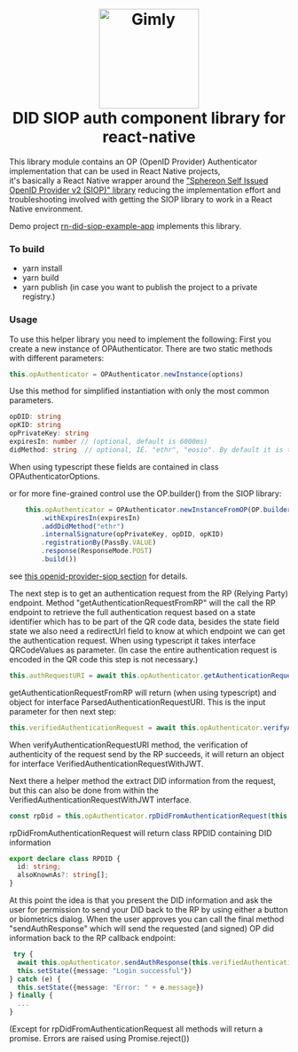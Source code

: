 <h1 align="center">
  <br>
  <a href="https://www.gimly.io/"><img src="https://avatars.githubusercontent.com/u/64525639?s=200&v=4" alt="Gimly" width="180"></a>
  <br>DID SIOP auth component library for react-native 
  <br>
</h1>

This library module contains an OP (OpenID Provider) Authenticator implementation that can be used in React Native projects,  
it's basically a React Native wrapper around the ["Sphereon Self Issued OpenID Provider v2 (SIOP)" library](https://github.com/Sphereon-Opensource/did-auth-siop) 
reducing the implementation effort and troubleshooting involved with getting the SIOP library to work in a React Native environment. 

Demo project [rn-did-siop-example-app](https://github.com/Sphereon-OpenSource/rn-did-siop-example-app) implements this library.

### To build

- yarn install
- yarn build
- yarn publish (in case you want to publish the project to a private registry.)

### Usage
To use this helper library you need to implement the following:
First you create a new instance of OPAuthenticator. There are two static methods with different parameters:
```typescript
this.opAuthenticator = OPAuthenticator.newInstance(options)
```
Use this method for simplified instantiation with only the most common parameters.

````typescript
opDID: string
opKID: string
opPrivateKey: string
expiresIn: number // (optional, default is 6000ms) 
didMethod: string  // optional, IE. "ethr", "eosio". By default it is taken from the authentication requests did_methods_supported
````
When using typescript these fields are contained in class OPAuthenticatorOptions. 

or for more fine-grained control use the OP.builder() from the SIOP library:
````typescript
    this.opAuthenticator = OPAuthenticator.newInstanceFromOP(OP.builder()
        .withExpiresIn(expiresIn)
        .addDidMethod("ethr")
        .internalSignature(opPrivateKey, opDID, opKID)
        .registrationBy(PassBy.VALUE)
        .response(ResponseMode.POST)
        .build())
````
see [this openid-provider-siop section](https://github.com/Sphereon-Opensource/did-auth-siop#openid-provider-siop) for details.

The next step is to get an authentication request from the RP (Relying Party) endpoint. Method "getAuthenticationRequestFromRP" will the call the RP endpoint to 
retrieve the full authentication request based on a state identifier which has to be part of the QR code data, 
besides the state field state we also need a redirectUrl field to know at which endpoint we can get the authentication request. 
When using typescript it takes interface QRCodeValues as parameter.
  (In case the entire authentication request is encoded in the QR code this step is not necessary.)

````typescript
this.authRequestURI = await this.opAuthenticator.getAuthenticationRequestFromRP(qrContent as QRCodeValues)
````
getAuthenticationRequestFromRP will return (when using typescript) and object for interface ParsedAuthenticationRequestURI. This is the input parameter for then next step:

````typescript
this.verifiedAuthenticationRequest = await this.opAuthenticator.verifyAuthenticationRequestURI(this.authRequestURI)
````

When verifyAuthenticationRequestURI method, the verification of authenticity of the request send by the RP succeeds, 
it will return an object for interface VerifiedAuthenticationRequestWithJWT.

Next there a helper method the extract DID information from the request, but this can also be done from within the VerifiedAuthenticationRequestWithJWT interface.

````typescript
const rpDid = this.opAuthenticator.rpDidFromAuthenticationRequest(this.verifiedAuthenticationRequest)
````
rpDidFromAuthenticationRequest will return class RPDID containing DID information

````typescript
export declare class RPDID {
  id: string;
  alsoKnownAs?: string[];
}
````

At this point the idea is that you present the DID information and ask the user for permission to send your DID back to the RP by using either a button or biometrics dialog.
When the user approves you can call the final method "sendAuthResponse" which will send the requested (and signed) OP did information back to the RP callback endpoint:
````typescript
 try {
  await this.opAuthenticator.sendAuthResponse(this.verifiedAuthenticationRequest as VerifiedAuthenticationRequestWithJWT)
  this.setState({message: "Login successful"})
} catch (e) {
  this.setState({message: "Error: " + e.message})
} finally {
  ...
}
````
(Except for rpDidFromAuthenticationRequest all methods will return a promise. Errors are raised using Promise.reject())
